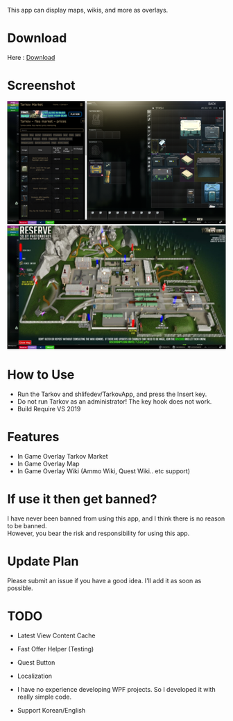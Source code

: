 This app can display maps, wikis, and more as overlays.  

# Download
 Here : [Download](https://github.com/shlifedev/TarkovApp/releases)
 
# Screenshot
![screen_shot1](https://github.com/shlifedev/TarkovApp/blob/master/scr1.png?raw=true)
![screen_shot2](https://github.com/shlifedev/TarkovApp/blob/master/scr2.png?raw=true)

# How to Use
 * Run the Tarkov and shlifedev/TarkovApp, and press the Insert key.
 * Do not run Tarkov as an administrator! The key hook does not work.
 * Build Require VS 2019
 
# Features
 - In Game Overlay Tarkov Market
 - In Game Overlay Map
 - In Game Overlay Wiki (Ammo Wiki, Quest Wiki.. etc support)
 
# If use it then get banned?
 I have never been banned from using this app, and I think there is no reason to be banned.  
 However, you bear the risk and responsibility for using this app.

# Update Plan
 Please submit an issue if you have a good idea.
 I'll add it as soon as possible.

# TODO
 * Latest View Content Cache
 * Fast Offer Helper (Testing)
 * Quest Button
 * Localization
 
 
* I have no experience developing WPF projects. So I developed it with really simple code.
* Support Korean/English

